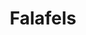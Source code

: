 ---
layout: recette-v2
categories: [recettes]
hidden: true
lang: fr
sitemap: true
title: Falafels
type: sel
utensils:
  - saladier
  - passoire
  - couteau
  - robot
  - spatule-bois
  - poele
recettes:
  Classique:
    ingredients: 
      - nom: pois chiches secs
        qte: 250
        unite: gr
        variable: true
      - nom: oignon
        qte: 0.5
      - nom: ail
        qte: 4
        unite: gousses
      - nom: herbes
      - nom: épices
      - nom: farine blanche
        qte: 60
        unite: gr
      - nom: eau
        qte: 150
        unite: gr
      - nom: levure chimique
        qte: 7
        unite: gr
    etapes:
      - label: Pois Chiches
        details:
          - Verser les pois chiches dans un saladier
          - Couvrir d'eau
          - Saler
          - Laisser au moins 12 heures
      - label: Mixage
        details:
          - Égoutter les pois chiches
          - Hacher grossièrement l'oignon et l'ail
          - Verser les pois chiches, l'oignon, l'ail, les herbes et les épices dans le bol du robot
          - Mixer plusieurs fois. Ne pas trop réduire la préparation en miettes
          - Réserver dans un saladier
      - label: Liant
        details: 
          - Mélanger l'eau avec la farine
          - Faire cuire au micro-ondes 15 secondes plusieurs fois. La préparation doit changer de texture et devenir un peu pâteuse/dense
      - label: Assemblage
        details: 
          - Mélanger la levure chimique avec le liant
          - Mélanger les pois chiches avec le liant
          - Former des petites boules
      - label: Cuisson
        emoji: 🔥
        details:
          - Verser de l'huile dans une poêle à fond épais
          - Faire chauffer la poêle sur feu fort
          - Placer les falafels dans la poêle
          - Faire frire chaque coté 3-5 minutes
notes:
  - "Herbes : coriandre, persil"
  - "Épices : coriandre, cumin, paprika, sel, poivre, ..."
---
